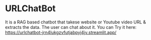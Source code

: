 # URLChatBot
It is a RAG based chatbot that takese website or Youtube video URL &amp; extracts the data. The user can chat about it.
You can Try it here: https://urlchatbot-jrn4lukgzvfutjabpyj4jv.streamlit.app/
